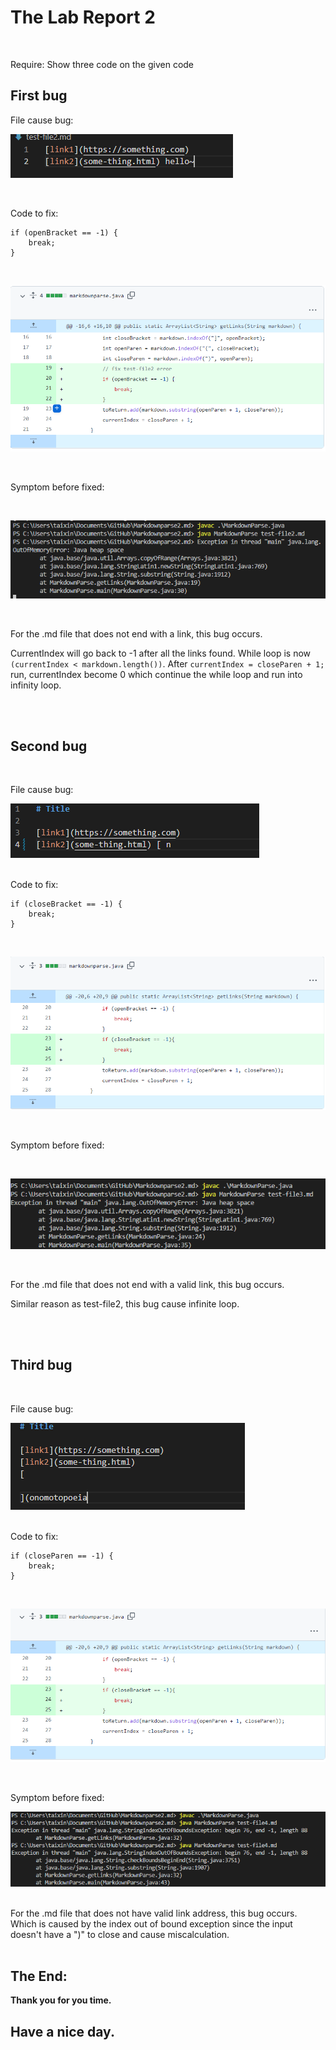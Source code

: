 
# The Lab Report 2<br />
<br />

 Require: Show three code on the given code
<br />

## First bug

File cause bug:
<br />

![Image](Lab2/test1code.png)

<br />

Code to fix:
<br />

```
if (openBracket == -1) {
    break;
}
```
<br />

![Image](Lab2/test1fixed.png)

<br />

Symptom before fixed:

<br />

![Image](Lab2/test1error.png) 

<br />

For the .md file that does not end with a link, this bug occurs. 

CurrentIndex will go back to -1 after all the links found. While loop is now `(currentIndex < markdown.length())`. After `currentIndex = closeParen + 1;` run, currentIndex become 0 which continue the while loop and run into infinity loop. 


<br />
<br />

## Second bug
<br />

File cause bug:
<br />

![Image](Lab2/test2file.png)
<br />
<br />

Code to fix:
<br />

```
if (closeBracket == -1) {
    break;
}
```
<br />

![Image](Lab2/test2fixed.png)

<br />

Symptom before fixed:

<br />

![Image](Lab2/test2error.png) 

<br />

For the .md file that does not end with a valid link, this bug occurs. 

Similar reason as test-file2, this bug cause infinite loop. 

<br />
<br />


## Third bug
<br />

File cause bug:
<br />

![Image](Lab2/test3file.png)
<br />
<br />

Code to fix:
<br />

```
if (closeParen == -1) {
    break;
}
```
<br />

![Image](Lab2/test3fixed.png)

<br />

Symptom before fixed:

![Image](Lab2/test3error.png) 

<br />
For the .md file that does not have valid link address, this bug occurs. 
Which is caused by the index out of bound exception since the input doesn't have a ")" to close and cause miscalculation. 

<br />
<br />

The End:
---

**Thank you for you time.** <br/>
## **Have a nice day.** <br/>
